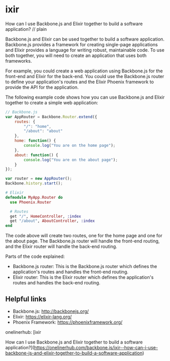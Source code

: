# ixir

How can I use Backbone.js and Elixir together to build a software application?
// plain

Backbone.js and Elixir can be used together to build a software application. Backbone.js provides a framework for creating single-page applications and Elixir provides a language for writing robust, maintainable code. To use both together, you will need to create an application that uses both frameworks.

For example, you could create a web application using Backbone.js for the front-end and Elixir for the back-end. You could use the Backbone.js router to define your application's routes and the Elixir Phoenix framework to provide the API for the application.

The following example code shows how you can use Backbone.js and Elixir together to create a simple web application:

```javascript
// Backbone.js
var AppRouter = Backbone.Router.extend({
    routes: {
        "/": "home",
        "/about": "about"
    },
    home: function() {
        console.log("You are on the home page");
    },
    about: function() {
        console.log("You are on the about page");
    }
});

var router = new AppRouter();
Backbone.history.start();
```

```elixir
# Elixir
defmodule MyApp.Router do
  use Phoenix.Router

  # Routes
  get "/", HomeController, :index
  get "/about", AboutController, :index
end
```

The code above will create two routes, one for the home page and one for the about page. The Backbone.js router will handle the front-end routing, and the Elixir router will handle the back-end routing.

Parts of the code explained:
- Backbone.js router: This is the Backbone.js router which defines the application's routes and handles the front-end routing.
- Elixir router: This is the Elixir router which defines the application's routes and handles the back-end routing.

## Helpful links
- Backbone.js: http://backbonejs.org/
- Elixir: https://elixir-lang.org/
- Phoenix Framework: https://phoenixframework.org/

onelinerhub: [ixir

How can I use Backbone.js and Elixir together to build a software application?](https://onelinerhub.com/backbone.js/ixir--how-can-i-use-backbone-js-and-elixir-together-to-build-a-software-application)